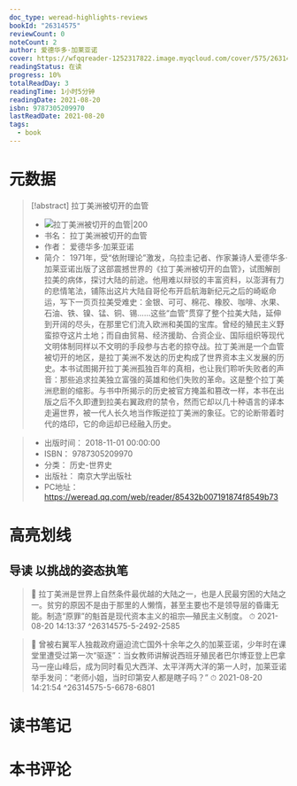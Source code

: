 ```yaml
---
doc_type: weread-highlights-reviews
bookId: "26314575"
reviewCount: 0
noteCount: 2
author: 爱德华多·加莱亚诺
cover: https://wfqqreader-1252317822.image.myqcloud.com/cover/575/26314575/t7_26314575.jpg
readingStatus: 在读
progress: 10%
totalReadDay: 3
readingTime: 1小时5分钟
readingDate: 2021-08-20
isbn: 9787305209970
lastReadDate: 2021-08-20
tags:
  - book
---
```

# 元数据
> [!abstract] 拉丁美洲被切开的血管
> - ![ 拉丁美洲被切开的血管|200](https://wfqqreader-1252317822.image.myqcloud.com/cover/575/26314575/t7_26314575.jpg)
> - 书名： 拉丁美洲被切开的血管
> - 作者： 爱德华多·加莱亚诺
> - 简介：     1971年，受“依附理论”激发，乌拉圭记者、作家兼诗人爱德华多·加莱亚诺出版了这部震撼世界的《拉丁美洲被切开的血管》，试图解剖拉美的病体，探讨大陆的前途。他用难以辩驳的丰富资料，以澎湃有力的悲情笔法，铺陈出这片大陆自哥伦布开启航海新纪元之后的崎岖命运，写下一页页拉美受难史：金银、可可、棉花、橡胶、咖啡、水果、石油、铁、镍、锰、铜、锡……这些“血管”贯穿了整个拉美大陆，延伸到开阔的尽头，在那里它们流入欧洲和美国的宝库。曾经的殖民主义野蛮掠夺这片土地；而自由贸易、经济援助、合资企业、国际组织等现代文明体制同样以不文明的手段参与古老的掠夺战。拉丁美洲是一个血管被切开的地区，是拉丁美洲不发达的历史构成了世界资本主义发展的历史。本书试图揭开拉丁美洲孤独百年的真相，也让我们聆听失败者的声音：那些追求拉美独立富强的英雄和他们失败的革命。这是整个拉丁美洲悲剧的缩影。与书中所揭示的历史被官方掩盖和篡改一样，本书在出版之后不久即遭到拉美右翼政府的禁令，然而它却以几十种语言的译本走遍世界，被一代人长久地当作叛逆拉丁美洲的象征。它的论断带着时代的烙印，它的命运却已经融入历史。

> - 出版时间： 2018-11-01 00:00:00
> - ISBN： 9787305209970
> - 分类： 历史-世界史
> - 出版社： 南京大学出版社
> - PC地址：https://weread.qq.com/web/reader/85432b007191874f8549b73

# 高亮划线

## 导读 以挑战的姿态执笔

> 📌 拉丁美洲是世界上自然条件最优越的大陆之一，也是人民最穷困的大陆之一。贫穷的原因不是由于那里的人懒惰，甚至主要也不是领导层的昏庸无能。制造“原罪”的魁首是现代资本主义的祖宗—殖民主义制度。 
> ⏱ 2021-08-20 14:13:37 ^26314575-5-2492-2585

> 📌 曾被右翼军人独裁政府逼迫流亡国外十余年之久的加莱亚诺，少年时在课堂里遭受过第一次“驱逐”：当女教师讲解说西班牙殖民者巴尔博亚登上巴拿马一座山峰后，成为同时看见大西洋、太平洋两大洋的第一人时，加莱亚诺举手发问：“老师小姐，当时印第安人都是瞎子吗？” 
> ⏱ 2021-08-20 14:21:54 ^26314575-5-6678-6801

# 读书笔记

# 本书评论

